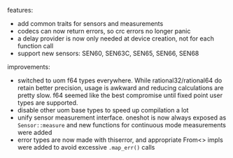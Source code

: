 features:
- add common traits for sensors and measurements
- codecs can now return errors, so crc errors no longer panic
- a delay provider is now only needed at device creation, not for each function call
- support new sensors: SEN60, SEN63C, SEN65, SEN66, SEN68

improvements:
- switched to uom f64 types everywhere. While rational32/rational64 do retain
  better precision, usage is awkward and reducing calculations are pretty slow.
  f64 seemed like the best compromise until fixed point user types are supported.
- disable other uom base types to speed up compilation a lot
- unify sensor measurement interface. oneshot is now always exposed as `Sensor::measure` and new functions for continuous mode measurements were added
- error types are now made with thiserror, and appropriate From<> impls were added to avoid excessive `.map_err()` calls

